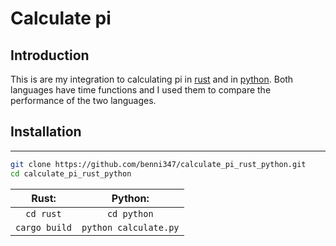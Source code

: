 # Calculate pi
## Introduction
This is are my integration to calculating pi in [rust](https://www.rust-lang.org/) and in [python](https://www.python.org/).
Both languages have time functions and I used them to compare the performance of the two languages.
## Installation
---
```bash
git clone https://github.com/benni347/calculate_pi_rust_python.git
cd calculate_pi_rust_python
```

|     Rust:     |        Python:        |
|:-------------:|:---------------------:|
|   `cd rust`   |      `cd python`      |
| `cargo build` | `python calculate.py` |